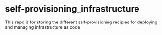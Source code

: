 # self-provisioning_infrastructure
This repo is for storing the different self-provisioning recipies for deploying and managing infrastructure as code
